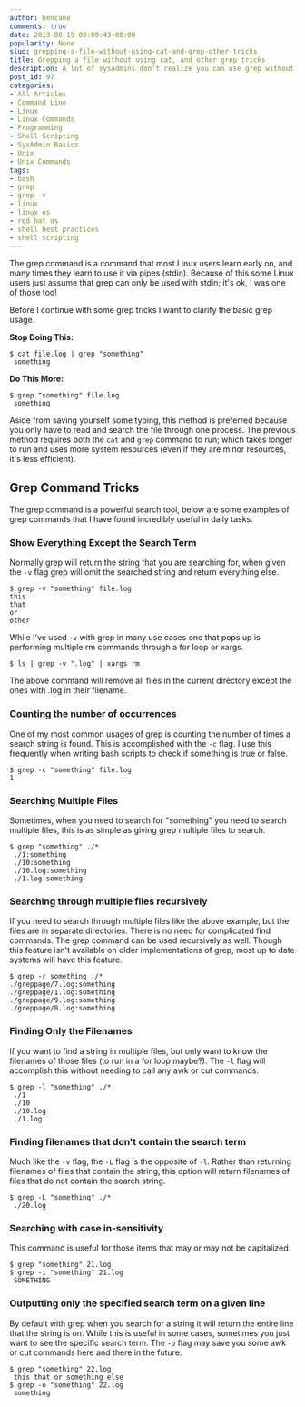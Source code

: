 ```yaml
---
author: bencane
comments: true
date: 2013-08-19 08:00:43+00:00
popularity: None
slug: grepping-a-file-without-using-cat-and-grep-other-tricks
title: Grepping a file without using cat, and other grep tricks
description: A lot of sysadmins don't realize you can use grep without cat, this article should settle that. It also shows some other grep tricks.
post_id: 97
categories:
- All Articles
- Command Line
- Linux
- Linux Commands
- Programming
- Shell Scripting
- SysAdmin Basics
- Unix
- Unix Commands
tags:
- bash
- grep
- grep -v
- linux
- linux os
- red hat os
- shell best practices
- shell scripting
---
```


The grep command is a command that most Linux users learn early on, and many times they learn to use it via pipes (stdin). Because of this some Linux users just assume that grep can only be used with stdin; it's ok, I was one of those too!

Before I continue with some grep tricks I want to clarify the basic grep usage.

**Stop Doing This:**

    $ cat file.log | grep "something"
     something

**Do This More:**

    $ grep "something" file.log
     something

Aside from saving yourself some typing, this method is preferred because you only have to read and search the file through one process. The previous method requires both the `cat` and `grep` command to run; which takes longer to run and uses more system resources (even if they are minor resources, it's less efficient).

## Grep Command Tricks

The grep command is a powerful search tool, below are some examples of grep commands that I have found incredibly useful in daily tasks.

### Show Everything Except the Search Term

Normally grep will return the string that you are searching for, when given the `-v` flag grep will omit the searched string and return everything else.

    $ grep -v "something" file.log 
    this
    that
    or
    other

While I've used `-v` with grep in many use cases one that pops up is performing multiple rm commands through a for loop or xargs.

    $ ls | grep -v ".log" | xargs rm

The above command will remove all files in the current directory except the ones with .log in their filename.

### Counting the number of occurrences

One of my most common usages of grep is counting the number of times a search string is found. This is accomplished with the `-c` flag. I use this frequently when writing bash scripts to check if something is true or false.

    $ grep -c "something" file.log
    1

### Searching Multiple Files

Sometimes, when you need to search for "something" you need to search multiple files, this is as simple as giving grep multiple files to search.

    $ grep "something" ./*
     ./1:something
     ./10:something
     ./10.log:something
     ./1.log:something

### Searching through multiple files recursively

If you need to search through multiple files like the above example, but the files are in separate directories. There is no need for complicated find commands. The grep command can be used recursively as well. Though this feature isn't available on older implementations of grep, most up to date systems will have this feature.

    $ grep -r something ./*
    ./greppage/7.log:something
    ./greppage/1.log:something
    ./greppage/9.log:something
    ./greppage/8.log:something

### Finding Only the Filenames

If you want to find a string in multiple files, but only want to know the filenames of those files (to run in a for loop maybe?). The `-l` flag will accomplish this without needing to call any awk or cut commands.

    $ grep -l "something" ./*
     ./1
     ./10
     ./10.log
     ./1.log

### Finding filenames that don't contain the search term

Much like the `-v` flag, the `-L` flag is the opposite of `-l`. Rather than returning filenames of files that contain the string, this option will return filenames of files that do not contain the search string.

    $ grep -L "something" ./*
     ./20.log

### Searching with case in-sensitivity

This command is useful for those items that may or may not be capitalized.

    $ grep "something" 21.log
    $ grep -i "something" 21.log
     SOMETHING

### Outputting only the specified search term on a given line

By default with grep when you search for a string it will return the entire line that the string is on. While this is useful in some cases, sometimes you just want to see the specific search term. The `-o` flag may save you some awk or cut commands here and there in the future.

    $ grep "something" 22.log
     this that or something else
    $ grep -o "something" 22.log
     something
